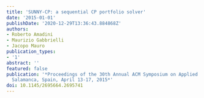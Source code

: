```yaml
---
title: 'SUNNY-CP: a sequential CP portfolio solver'
date: '2015-01-01'
publishDate: '2020-12-29T13:36:43.884868Z'
authors:
- Roberto Amadini
- Maurizio Gabbrielli
- Jacopo Mauro
publication_types:
- '1'
abstract: ''
featured: false
publication: '*Proceedings of the 30th Annual ACM Symposium on Applied Computing,
  Salamanca, Spain, April 13-17, 2015*'
doi: 10.1145/2695664.2695741
---
```



